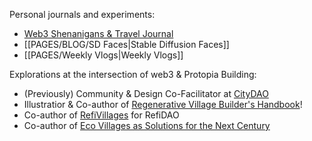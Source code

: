 Personal journals and experiments:
- [Web3 Shenanigans & Travel Journal](https://mirror.xyz/syntonikka.eth)
- [[PAGES/BLOG/SD Faces|Stable Diffusion Faces]]
- [[PAGES/Weekly Vlogs|Weekly Vlogs]]

Explorations at the intersection of web3 & Protopia Building:
- (Previously) Community & Design Co-Facilitator at [CityDAO](https://citydao.io/)
- Illustratior & Co-author of [Regenerative Village Builder's Handbook](https://treehousedao.earth/)!
- Co-author of [RefiVillages](https://mirror.xyz/0x7340F1a1e4e38F43d2FCC85cdb2b764de36B40c0/ye6fI3GDY2FJA6mNbxru2L_97OjMalhdbVjKOunq2EI) for RefiDAO
- Co-author of [Eco Villages as Solutions for the Next Century](https://medium.com/@agartha.one/eco-villages-as-solutions-for-the-next-century-fe82f7535afb)